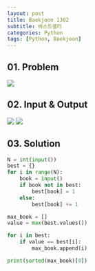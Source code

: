 ```yaml
---
layout: post
title: Baekjoon 1302
subtitle: 베스트셀러
categories: Python
tags: [Python, Baekjoon]
---
```


## 01. Problem

<img src="https://github.com/WoojinJeonkr/WoojinJeonkr.github.io/blob/main/assets/images/post_image/baekjoon/baekjoon_1302.png?raw=true">

## 02. Input & Output

<img src="https://github.com/WoojinJeonkr/WoojinJeonkr.github.io/blob/main/assets/images/post_image/baekjoon/baekjoon_1302_input_output_01.png?raw=true">
<img src="https://github.com/WoojinJeonkr/WoojinJeonkr.github.io/blob/main/assets/images/post_image/baekjoon/baekjoon_1302_input_output_02.png?raw=true">

## 03. Solution

```Python
N = int(input())
best = {}
for i in range(N):
    book = input()
    if book not in best:
        best[book] = 1
    else:
        best[book] += 1

max_book = []
value = max(best.values())

for i in best:
    if value == best[i]:
        max_book.append(i)

print(sorted(max_book)[0])
```
